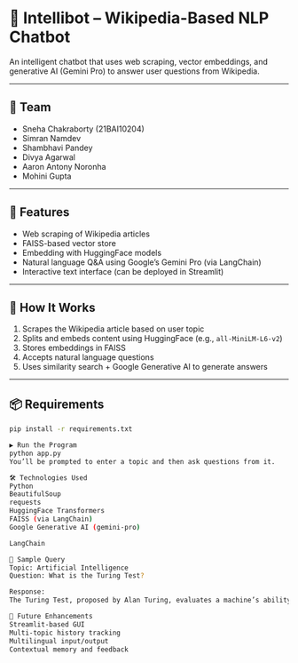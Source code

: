 # 🤖 Intellibot – Wikipedia-Based NLP Chatbot

An intelligent chatbot that uses web scraping, vector embeddings, and generative AI (Gemini Pro) to answer user questions from Wikipedia.

---

## 👥 Team

- Sneha Chakraborty (21BAI10204)
- Simran Namdev
- Shambhavi Pandey
- Divya Agarwal
- Aaron Antony Noronha
- Mohini Gupta

---

## 🚀 Features

- Web scraping of Wikipedia articles
- FAISS-based vector store
- Embedding with HuggingFace models
- Natural language Q&A using Google’s Gemini Pro (via LangChain)
- Interactive text interface (can be deployed in Streamlit)

---

## 🧠 How It Works

1. Scrapes the Wikipedia article based on user topic
2. Splits and embeds content using HuggingFace (e.g., `all-MiniLM-L6-v2`)
3. Stores embeddings in FAISS
4. Accepts natural language questions
5. Uses similarity search + Google Generative AI to generate answers

---

## 📦 Requirements

```bash
pip install -r requirements.txt

▶️ Run the Program
python app.py
You’ll be prompted to enter a topic and then ask questions from it.

🛠 Technologies Used
Python
BeautifulSoup
requests
HuggingFace Transformers
FAISS (via LangChain)
Google Generative AI (gemini-pro)

LangChain

📌 Sample Query
Topic: Artificial Intelligence
Question: What is the Turing Test?

Response:
The Turing Test, proposed by Alan Turing, evaluates a machine’s ability to exhibit intelligent behavior indistinguishable from a human...

🔮 Future Enhancements
Streamlit-based GUI
Multi-topic history tracking
Multilingual input/output
Contextual memory and feedback

